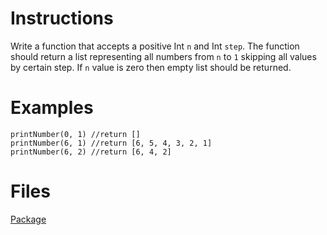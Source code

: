 # Instructions
Write a function that accepts a positive Int `n` and Int `step`. The function should return a list representing all numbers from `n` to `1`
skipping all values by certain step. If `n` value is zero then empty list should be returned.

# Examples
```
printNumber(0, 1) //return []
printNumber(6, 1) //return [6, 5, 4, 3, 2, 1]
printNumber(6, 2) //return [6, 4, 2]
```

# Files
[Package](.)
